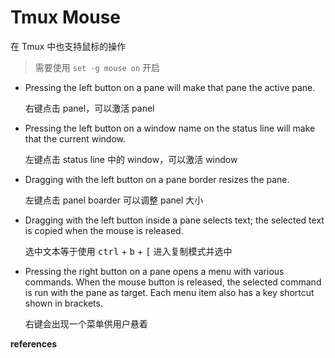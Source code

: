 # Tmux Mouse

在 Tmux 中也支持鼠标的操作

> 需要使用 `set -g mouse on` 开启

- Pressing the left button on a pane will make that pane the active pane.

  右键点击 panel，可以激活 panel

- Pressing the left button on a window name on the status line will make that the current window.

  左键点击 status line 中的 window，可以激活 window

- Dragging with the left button on a pane border resizes the pane.

  左键点击 panel boarder 可以调整 panel 大小

- Dragging with the left button inside a pane selects text; the selected text is copied when the mouse is released.

  选中文本等于使用 <kbd>ctrl</kbd> + <kbd>b</kbd> + <kbd>[</kbd> 进入复制模式并选中

- Pressing the right button on a pane opens a menu with various commands. When the mouse button is released, the selected command is run with the pane as target. Each menu item also has a key shortcut shown in brackets.

  右键会出现一个菜单供用户悬着



**references**

[^1]:https://github.com/tmux/tmux/wiki/Getting-Started#using-the-mouse